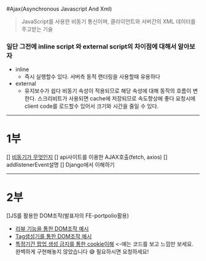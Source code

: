 #Ajax(Asynchronous Javascript And Xml)

> JavaScript를 사용한 비동기 통신이며, 클라이언트와 서버간의 XML 데이터를 주고받는 기술

### 일단 그전에 inline script 와 external script의 차이점에 대해서 알아보자

- inline
  - 즉시 실행할수 있다. 서버측 동적 랜더링을 사용할때 유용하다
- external
  - 유지보수가 쉽다
    비동기 속성이 적용되므로 해당 속성에 대해 동작의 흐름이 변한다.
    스크리비트가 사용되면 cache에 저장되므로 속도향상에 좋다
    요청시에 client code를 로드할수 있어서 크기와 시간을 줄일 수 있다.

---

# 1부

[] [비동기가 무엇인지](../Ajax/ajaxstudy.html)
[] api사이트를 이용한 AJAX호출(fetch, axios)
[] addlistenerEvent설명
[] Django에서 이해하기

---

# 2부

[]JS를 활용한 DOM조작(발표자의 FE-portpolio활용)

- [리뷰 기능을 통한 DOM조작 예시](../star-score/star.html)
- [Tag생성기를 통한 DOM조작 예시](../tag_maker/tag_maker_inline.html)
- [특정기간 팝업 생성 금지를 통한 cookie이해](../notshowpopup/popup.html) <-얘는 코드를 보고 느낌만 보세요. 완벽하게 구현해놓지 않았습니다 😅 필요하시면 요청하세요!
